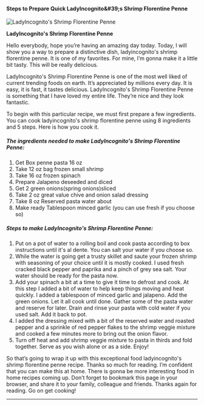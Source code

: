             

#### Steps to Prepare Quick LadyIncognito&amp;#39;s Shrimp Florentine Penne

![LadyIncognito's Shrimp Florentine Penne](https://img-global.cpcdn.com/recipes/275751ed676e5ed2/751x532cq70/ladyincognitos-shrimp-florentine-penne-recipe-main-photo.jpg)

**LadyIncognito's Shrimp Florentine Penne**

Hello everybody, hope you’re having an amazing day today. Today, I will show you a way to prepare a distinctive dish, ladyincognito's shrimp florentine penne. It is one of my favorites. For mine, I’m gonna make it a little bit tasty. This will be really delicious.

LadyIncognito's Shrimp Florentine Penne is one of the most well liked of current trending foods on earth. It’s appreciated by millions every day. It is easy, it is fast, it tastes delicious. LadyIncognito's Shrimp Florentine Penne is something that I have loved my entire life. They’re nice and they look fantastic.

To begin with this particular recipe, we must first prepare a few ingredients. You can cook ladyincognito's shrimp florentine penne using 8 ingredients and 5 steps. Here is how you cook it.

##### The ingredients needed to make LadyIncognito's Shrimp Florentine Penne:

1.  Get Box penne pasta 16 oz
2.  Take 12 oz bag frozen small shrimp
3.  Take 16 oz frozen spinach
4.  Prepare Jalapeno deseeded and diced
5.  Get 2 green onions(spring onions)sliced
6.  Take 2 oz great value chive and onion salad dressing
7.  Take 8 oz Reserved pasta water about
8.  Make ready Tablespoon minced garlic (you can use fresh if you choose so)

##### Steps to make LadyIncognito's Shrimp Florentine Penne:

1.  Put on a pot of water to a rolling boil and cook pasta according to box instructions until it's al dente. You can salt your water if you choose so.
2.  While the water is going get a trusty skillet and saute your frozen shrimp with seasoning of your choice until it is mostly cooked. I used fresh cracked black pepper and paprika and a pinch of grey sea salt. Your water should be ready for the pasta now.
3.  Add your spinach a bit at a time to give it time to defrost and cook. At this step I added a bit of water to help keep things moving and heat quickly. I added a tablespoon of minced garlic and jalapeno. Add the green onions. Let it all cook until done. Gather some of the pasta water and reserve for later. Drain and rinse your pasta with cold water if you used salt. Add it back to pot.
4.  I added the dressing mixed with a bit of the reserved water and roasted pepper and a sprinkle of red pepper flakes to the shrimp veggie mixture and cooked a few minutes more to bring out the onion flavor.
5.  Turn off heat and add shrimp veggie mixture to pasta in thirds and fold together. Serve as you wish alone or as a side. Enjoy!

So that’s going to wrap it up with this exceptional food ladyincognito's shrimp florentine penne recipe. Thanks so much for reading. I’m confident that you can make this at home. There is gonna be more interesting food in home recipes coming up. Don’t forget to bookmark this page in your browser, and share it to your family, colleague and friends. Thanks again for reading. Go on get cooking!

* * *